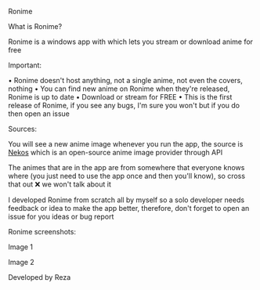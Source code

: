 Ronime

What is Ronime?

Ronime is a windows app with which lets you stream or download anime for free

Important:

• Ronime doesn't host anything, not a single anime, not even the covers, nothing
• You can find new anime on Ronime when they're released, Ronime is up to date
• Download or stream for FREE
• This is the first release of Ronime, if you see any bugs, I'm sure you won't but if you do then open an issue


Sources:

You will see a new anime image whenever you run the app, the source is [Nekos](https://nekosapi.com/) which is an open-source anime image provider through API

The animes that are in the app are from somewhere that everyone knows where (you just need to use the app once and then you'll know), so cross that out ❌ we won't talk about it


I developed Ronime from scratch all by myself so a solo developer needs feedback or idea to make the app better, therefore, don't forget to open an issue for you ideas or bug report

Ronime screenshots:

Image 1

Image 2



Developed by Reza

